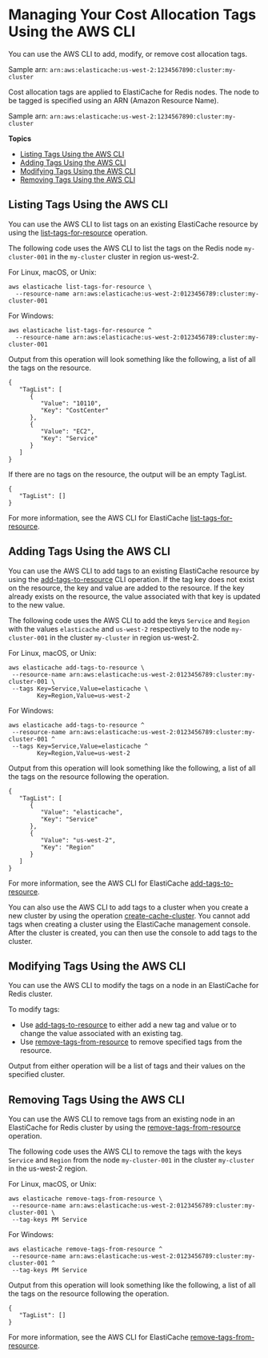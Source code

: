 # Managing Your Cost Allocation Tags Using the AWS CLI<a name="Tagging.Managing.CLI"></a>

You can use the AWS CLI to add, modify, or remove cost allocation tags\.

Sample arn: `arn:aws:elasticache:us-west-2:1234567890:cluster:my-cluster`

Cost allocation tags are applied to ElastiCache for Redis nodes\. The node to be tagged is specified using an ARN \(Amazon Resource Name\)\.

Sample arn: `arn:aws:elasticache:us-west-2:1234567890:cluster:my-cluster`

**Topics**
+ [Listing Tags Using the AWS CLI](#Tagging.Managing.CLI.List)
+ [Adding Tags Using the AWS CLI](#Tagging.Managing.CLI.Add)
+ [Modifying Tags Using the AWS CLI](#Tagging.Managing.CLI.Modify)
+ [Removing Tags Using the AWS CLI](#Tagging.Managing.CLI.Remove)

## Listing Tags Using the AWS CLI<a name="Tagging.Managing.CLI.List"></a>

You can use the AWS CLI to list tags on an existing ElastiCache resource by using the [list\-tags\-for\-resource](https://docs.aws.amazon.com/cli/latest/reference/elasticache/list-tags-for-resource.html) operation\.

The following code uses the AWS CLI to list the tags on the Redis node `my-cluster-001` in the `my-cluster` cluster in region us\-west\-2\.

For Linux, macOS, or Unix:

```
aws elasticache list-tags-for-resource \
  --resource-name arn:aws:elasticache:us-west-2:0123456789:cluster:my-cluster-001
```

For Windows:

```
aws elasticache list-tags-for-resource ^
  --resource-name arn:aws:elasticache:us-west-2:0123456789:cluster:my-cluster-001
```

Output from this operation will look something like the following, a list of all the tags on the resource\.

```
{
   "TagList": [
      {
         "Value": "10110",
         "Key": "CostCenter"
      },
      {
         "Value": "EC2",
         "Key": "Service"
      }
   ]
}
```

If there are no tags on the resource, the output will be an empty TagList\.

```
{
   "TagList": []
}
```

For more information, see the AWS CLI for ElastiCache [list\-tags\-for\-resource](https://docs.aws.amazon.com/cli/latest/reference/elasticache/list-tags-for-resource.html)\.

## Adding Tags Using the AWS CLI<a name="Tagging.Managing.CLI.Add"></a>

You can use the AWS CLI to add tags to an existing ElastiCache resource by using the [add\-tags\-to\-resource](https://docs.aws.amazon.com/cli/latest/reference/elasticache/add-tags-to-resource.html) CLI operation\. If the tag key does not exist on the resource, the key and value are added to the resource\. If the key already exists on the resource, the value associated with that key is updated to the new value\.

The following code uses the AWS CLI to add the keys `Service` and `Region` with the values `elasticache` and `us-west-2` respectively to the node `my-cluster-001` in the cluster `my-cluster` in region us\-west\-2\.

For Linux, macOS, or Unix:

```
aws elasticache add-tags-to-resource \
 --resource-name arn:aws:elasticache:us-west-2:0123456789:cluster:my-cluster-001 \
 --tags Key=Service,Value=elasticache \
        Key=Region,Value=us-west-2
```

For Windows:

```
aws elasticache add-tags-to-resource ^
 --resource-name arn:aws:elasticache:us-west-2:0123456789:cluster:my-cluster-001 ^
 --tags Key=Service,Value=elasticache ^
        Key=Region,Value=us-west-2
```

Output from this operation will look something like the following, a list of all the tags on the resource following the operation\.

```
{
   "TagList": [
      {
         "Value": "elasticache",
         "Key": "Service"
      },
      {
         "Value": "us-west-2",
         "Key": "Region"
      }
   ]
}
```

For more information, see the AWS CLI for ElastiCache [add\-tags\-to\-resource](https://docs.aws.amazon.com/cli/latest/reference/elasticache/add-tags-to-resource.html)\.

You can also use the AWS CLI to add tags to a cluster when you create a new cluster by using the operation [create\-cache\-cluster](https://docs.aws.amazon.com/cli/latest/reference/elasticache/create-cache-cluster.html)\. You cannot add tags when creating a cluster using the ElastiCache management console\. After the cluster is created, you can then use the console to add tags to the cluster\.

## Modifying Tags Using the AWS CLI<a name="Tagging.Managing.CLI.Modify"></a>

You can use the AWS CLI to modify the tags on a node in an ElastiCache for Redis cluster\.

To modify tags:
+ Use [add\-tags\-to\-resource](https://docs.aws.amazon.com/cli/latest/reference/elasticache/add-tags-to-resource.html) to either add a new tag and value or to change the value associated with an existing tag\.
+ Use [remove\-tags\-from\-resource](https://docs.aws.amazon.com/cli/latest/reference/elasticache/remove-tags-from-resource.html) to remove specified tags from the resource\.

Output from either operation will be a list of tags and their values on the specified cluster\.

## Removing Tags Using the AWS CLI<a name="Tagging.Managing.CLI.Remove"></a>

You can use the AWS CLI to remove tags from an existing node in an ElastiCache for Redis cluster by using the [remove\-tags\-from\-resource](https://docs.aws.amazon.com/cli/latest/reference/elasticache/remove-tags-from-resource.html) operation\.

The following code uses the AWS CLI to remove the tags with the keys `Service` and `Region` from the node `my-cluster-001` in  the cluster `my-cluster` in the us\-west\-2 region\.

For Linux, macOS, or Unix:

```
aws elasticache remove-tags-from-resource \
 --resource-name arn:aws:elasticache:us-west-2:0123456789:cluster:my-cluster-001 \
 --tag-keys PM Service
```

For Windows:

```
aws elasticache remove-tags-from-resource ^
 --resource-name arn:aws:elasticache:us-west-2:0123456789:cluster:my-cluster-001 ^
 --tag-keys PM Service
```

Output from this operation will look something like the following, a list of all the tags on the resource following the operation\.

```
{
   "TagList": []
}
```

For more information, see the AWS CLI for ElastiCache [remove\-tags\-from\-resource](https://docs.aws.amazon.com/cli/latest/reference/elasticache/remove-tags-from-resource.html)\.